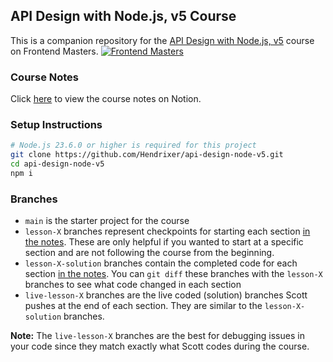 ## API Design with Node.js, v5 Course

This is a companion repository for the [API Design with Node.js, v5](https://frontendmasters.com/courses/api-design-nodejs-v5) course on Frontend Masters.
[![Frontend Masters](https://static.frontendmasters.com/assets/brand/logos/full.png)](https://frontendmasters.com/courses/api-design-nodejs-v5)

### Course Notes

Click [here](https://api-design-with-node-v5.super.site/) to view the course notes on Notion.

### Setup Instructions

```bash
# Node.js 23.6.0 or higher is required for this project
git clone https://github.com/Hendrixer/api-design-node-v5.git
cd api-design-node-v5
npm i
```

### Branches

- `main` is the starter project for the course
- `lesson-X` branches represent checkpoints for starting each section [in the notes](https://api-design-with-node-v5.super.site/). These are only helpful if you wanted to start at a specific section and are not following the course from the beginning.
- `lesson-X-solution` branches contain the completed code for each section [in the notes](https://api-design-with-node-v5.super.site/). You can `git diff` these branches with the `lesson-X` branches to see what code changed in each section
- `live-lesson-X` branches are the live coded (solution) branches Scott pushes at the end of each section. They are similar to the `lesson-X-solution` branches.

**Note:** The `live-lesson-X` branches are the best for debugging issues in your code since they match exactly what Scott codes during the course.
